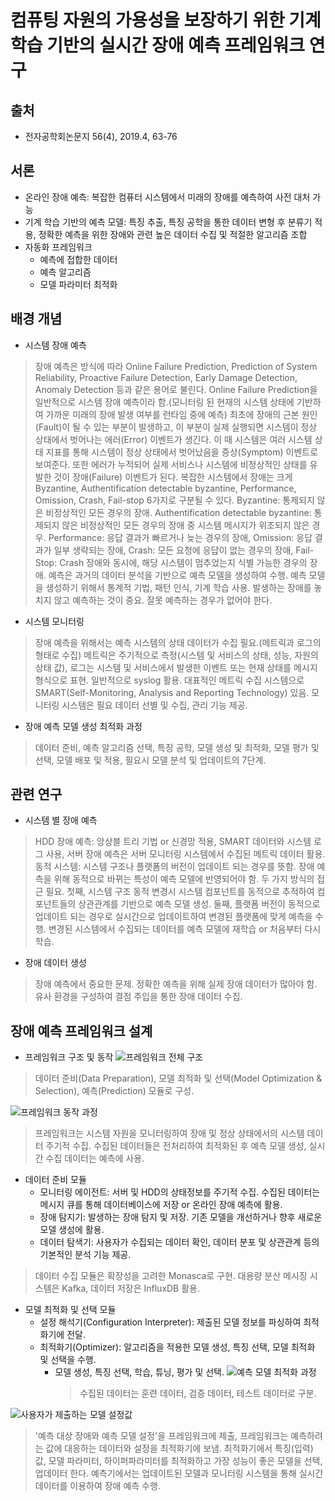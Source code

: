 컴퓨팅 자원의 가용성을 보장하기 위한 기계 학습 기반의 실시간 장애 예측 프레임워크 연구
===============================================================================
출처
----
* 전자공학회논문지 56(4), 2019.4, 63-76

서론
----
* 온라인 장애 예측: 복잡한 컴퓨터 시스템에서 미래의 장애를 예측하여 사전 대처 가능
* 기계 학습 기반의 예측 모델: 특징 추출, 특징 공학을 통한 데이터 변형 후 분류기 적용, 정확한 예측을 위한 장애와 관련 높은 데이터 수집 및 적절한 알고리즘 조합
* 자동화 프레임워크
    * 예측에 접합한 데이터
    * 예측 알고리즘
    * 모델 파라미터 최적화

배경 개념
--------------
* 시스템 장애 예측
> 장애 예측은 방식에 따라 Online Failure Prediction, Prediction of System Reliability, Proactive Failure Detection, Early Damage Detection, Anomaly Detection 등과 같은 용어로 불린다.
> Online Failure Prediction을 일반적으로 시스템 장애 예측이라 함.(모니터링 된 현재의 시스템 상태에 기반하여 가까운 미래의 장애 발생 여부를 런타임 중에 예측)
> 최초에 장애의 근본 원인(Fault)이 될 수 있는 부분이 발생하고, 이 부분이 실제 실행되면 시스템이 정상 상태에서 벗어나는 에러(Error) 이벤트가 생긴다.
> 이 때 시스템은 여러 시스템 상태 지표를 통해 시스템이 정상 상태에서 벗어났음을 증상(Symptom) 이벤트로 보여준다.
> 또한 에러가 누적되어 실제 서비스나 시스템에 비정상적인 상태를 유발한 것이 장애(Failure) 이벤트가 된다.
> 복잡한 시스템에서 장애는 크게 Byzantine, Authentification detectable byzantine, Performance, Omission, Crash, Fail-stop 6가지로 구분될 수 있다.
> Byzantine: 통제되지 않은 비정상적인 모든 경우의 장애.
> Authentification detectable byzantine: 통제되지 않은 비정상적인 모든 경우의 장애 중 시스템 메시지가 위조되지 않은 경우.
> Performance: 응답 결과가 빠르거나 늦는 경우의 장애, Omission: 응답 결과가 일부 생략되는 장애, Crash: 모든 요청에 응답이 없는 경우의 장애,
> Fail-Stop: Crash 장애와 동시에, 해당 시스템이 멈추었는지 식별 가능한 경우의 장애.
> 예측은 과거의 데이터 분석을 기반으로 예측 모델을 생성하여 수행. 예측 모델을 생성하기 위해서 통계적 기법, 패턴 인식, 기계 학습 사용.
> 발생하는 장애를 놓치지 않고 예측하는 것이 중요. 잘못 예측하는 경우가 없어야 한다.

* 시스템 모니터링
> 장애 예측을 위해서는 예측 시스템의 상태 데이터가 수집 필요.(메트릭과 로그의 형태로 수집) 메트릭은 주기적으로 측정(시스템 및 서비스의 상태, 성능, 자원의 상태 값),
> 로그는 시스템 및 서비스에서 발생한 이벤트 또는 현재 상태를 메시지 형식으로 표현. 일반적으로 syslog 활용.
> 대표적인 메트릭 수집 시스템으로 SMART(Self-Monitoring, Analysis and Reporting Technology) 있음.
> 모니터링 시스템은 필요 데이터 선별 및 수집, 관리 기능 제공.

* 장애 예측 모델 생성 최적화 과정
> 데이터 준비, 예측 알고리즘 선택, 특징 공학, 모델 생성 및 최적화, 모델 평가 및 선택, 모델 배포 및 적용, 필요시 모델 분석 및 업데이트의 7단계.

관련 연구
-----------
* 시스템 별 장애 예측
> HDD 장애 예측: 앙상블 트리 기법 or 신경망 적용, SMART 데이터와 시스템 로그 사용, 서버 장애 예측은 서버 모니터링 시스템에서 수집된 메트릭 데이터 활용.
> 동적 시스템: 시스템 구조나 플랫폼의 버전이 업데이트 되는 경우를 뜻함. 장애 예측을 위해 동적으로 바뀌는 특성이 예측 모델에 반영되어야 함.
> 두 가지 방식의 접근 필요.
> 첫째, 시스템 구조 동적 변경시 시스템 컴포넌트를 동적으로 추적하여 컴포넌트들의 상관관계를 기반으로 예측 모델 생성.
> 둘째, 플랫폼 버전이 동적으로 업데이트 되는 경우로 실시간으로 업데이트하여 변경된 플랫폼에 맞게 예측을 수행.
> 변경된 시스템에서 수집되는 데이터를 예측 모델에 재학습 or 처음부터 다시 학습.

* 장애 데이터 생성
> 장애 예측에서 중요한 문제. 정확한 예측을 위해 실제 장애 데이터가 많아야 함. 유사 환경을 구성하여 결점 주입을 통한 장애 데이터 수집.

장애 예측 프레임워크 설계
-------------------------
* 프레임워크 구조 및 동작
![프레임워크 전체 구조](https://github.com/bulgemi/ITOA/blob/master/프레임워크_전체_구조.PNG)
> 데이터 준비(Data Preparation), 모델 최적화 및 선택(Model Optimization & Selection), 예측(Prediction) 모듈로 구성.

![프레임워크 동작 과정](https://github.com/bulgemi/ITOA/blob/master/프레임워크_동작_과정.PNG)
> 프레임워크는 시스템 자원을 모니터링하여 장애 및 정상 상태에서의 시스템 데이터 주기적 수집.
> 수집된 데이터들은 전처리하여 최적화된 후 예측 모델 생성, 실시간 수집 데이터는 예측에 사용.

* 데이터 준비 모듈
  - 모니터링 에이전트: 서버 및 HDD의 상태정보를 주기적 수집. 수집된 데이터는 메시지 큐를 통해 데이터베이스에 저장 or 온라인 장애 예측에 활용.
  - 장애 탐지기: 발생하는 장애 탐지 및 저장. 기존 모델을 개선하거나 향후 새로운 모델 생성에 활용.
  - 데이터 탐색기: 사용자가 수집되는 데이터 확인, 데이터 분포 및 상관관계 등의 기본적인 분석 기능 제공.

> 데이터 수집 모듈은 확장성을 고려한 Monasca로 구현. 대용량 분산 메시징 시스템은 Kafka, 데이터 저장은 InfluxDB 활용.

* 모델 최적화 및 선택 모듈
  - 설정 해석기(Configuration Interpreter): 제출된 모델 정보를 파싱하여 최적화기에 전달.
  - 최적화기(Optimizer): 알고리즘을 적용한 모델 생성, 특징 선택, 모델 최적화 및 선택을 수행.
    - 모델 생성, 특징 선택, 학습, 튜닝, 평가 및 선택.
      ![예측 모델 최적화 과정](https://github.com/bulgemi/ITOA/blob/master/예측_모델_최적화_과정.PNG)
      > 수집된 데이터는 훈련 데이터, 검증 데이터, 테스트 데이터로 구분.


![사용자가 제출하는 모델 설정값](https://github.com/bulgemi/ITOA/blob/master/사용자가_제출하는_모델_설정_값.PNG)
> '예측 대상 장애와 예측 모델 설정'을 프레임워크에 제출, 프레임워크는 예측하려는 값에 대응하는 데이터와 설정을 최적화기에 보냄.
> 최적화기에서 특징(입력) 값, 모델 파라미터, 하이퍼파라미터를 최적화하고 가장 성능이 좋은 모델을 선택, 업데이터 한다.
> 예측기에서는 업데이트된 모델과 모니터링 시스템을 통해 실시간 데이터를 이용하여 장애 예측 수행.
